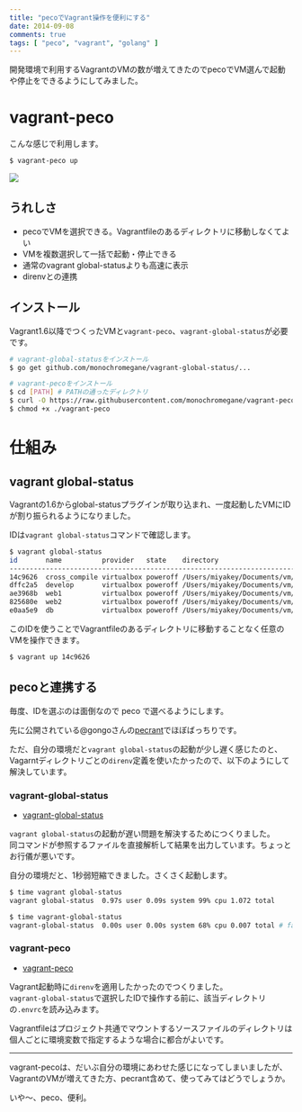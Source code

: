 ```yaml
---
title: "pecoでVagrant操作を便利にする"
date: 2014-09-08
comments: true
tags: [ "peco", "vagrant", "golang" ]
---
```


開発環境で利用するVagrantのVMの数が増えてきたのでpecoでVM選んで起動や停止をできるようにしてみました。

# vagrant-peco

こんな感じで利用します。

```sh
$ vagrant-peco up
```

![](https://raw.githubusercontent.com/monochromegane/vagrant-peco/master/images/vagrant-peco-up.gif)


## うれしさ

- pecoでVMを選択できる。Vagrantfileのあるディレクトリに移動しなくてよい
- VMを複数選択して一括で起動・停止できる
- 通常のvagrant global-statusよりも高速に表示
- direnvとの連携


## インストール

Vagrant1.6以降でつくったVMと`vagrant-peco`、`vagrant-global-status`が必要です。

```sh
# vagrant-global-statusをインストール
$ go get github.com/monochromegane/vagrant-global-status/...

# vagrant-pecoをインストール
$ cd [PATH] # PATHの通ったディレクトリ
$ curl -O https://raw.githubusercontent.com/monochromegane/vagrant-peco/master/vagrant-peco
$ chmod +x ./vagrant-peco
```


# 仕組み

## vagrant global-status

Vagrantの1.6からglobal-statusプラグインが取り込まれ、一度起動したVMにIDが割り振られるようになりました。

IDは`vagrant global-status`コマンドで確認します。

```sh
$ vagrant global-status
id       name          provider   state    directory
-------------------------------------------------------------------------------
14c9626  cross_compile virtualbox poweroff /Users/miyakey/Documents/vm/golang
dffc2a5  develop       virtualbox poweroff /Users/miyakey/Documents/vm/golang
ae3968b  web1          virtualbox poweroff /Users/miyakey/Documents/vm/dev
825680e  web2          virtualbox poweroff /Users/miyakey/Documents/vm/dev
e0aa5e9  db            virtualbox poweroff /Users/miyakey/Documents/vm/dev
```

このIDを使うことでVagrantfileのあるディレクトリに移動することなく任意のVMを操作できます。

```sh
$ vagrant up 14c9626
```


## pecoと連携する

毎度、IDを選ぶのは面倒なので peco で選べるようにします。

先に公開されている@gongoさんの[pecrant](https://github.com/gongo/pecrant)でほぼばっちりです。

ただ、自分の環境だと`vagrant global-status`の起動が少し遅く感じたのと、Vagarntディレクトリごとの`direnv`定義を使いたかったので、以下のようにして解決しています。

### vagrant-global-status

- [vagrant-global-status](https://github.com/monochromegane/vagrant-global-status)

`vagrant global-status`の起動が遅い問題を解決するためにつくりました。  
同コマンドが参照するファイルを直接解析して結果を出力しています。ちょっとお行儀が悪いです。

自分の環境だと、1秒弱短縮できました。さくさく起動します。

```sh
$ time vagrant global-status
vagrant global-status  0.97s user 0.09s system 99% cpu 1.072 total

$ time vagrant-global-status
vagrant-global-status  0.00s user 0.00s system 68% cpu 0.007 total # fast!!
```

### vagrant-peco

- [vagrant-peco](https://github.com/monochromegane/vagrant-peco)

Vagrant起動時に`direnv`を適用したかったのでつくりました。  
`vagrant-global-status`で選択したIDで操作する前に、該当ディレクトリの`.envrc`を読み込みます。

Vagrantfileはプロジェクト共通でマウントするソースファイルのディレクトリは個人ごとに環境変数で指定するような場合に都合がよいです。


---

vagrant-pecoは、だいぶ自分の環境にあわせた感じになってしまいましたが、VagrantのVMが増えてきた方、pecrant含めて、使ってみてはどうでしょうか。

いや〜、peco、便利。

